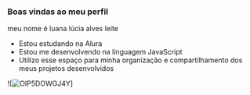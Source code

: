 ### Boas vindas ao meu perfil 
meu nome é luana lúcia alves leite
- Estou estudando na Alura
- Estou me desenvolvendo na linguagem JavaScript
- Utilizo esse espaço para minha organização e compartilhamento dos meus projetos desenvolvidos

![![OIP5DOWGJ4Y](https://github.com/luanapjlns/lulu/assets/169487448/94c22c2e-0a05-48e4-832b-b5737930197f)]
